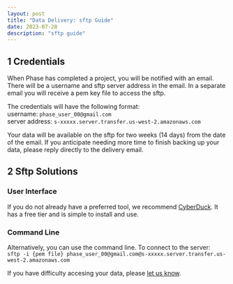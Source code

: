 ```yaml
---
layout: post
title: "Data Delivery: sftp Guide"
date: 2023-07-28
description: "sftp guide"
---
```



1   Credentials
---------------------
When Phase has completed a project, you will be notified with an email. There will be a username and sftp server address in the email. In a separate email you will receive a pem key file to access the sftp.

The credentials will have the following format:  
username: `phase_user_00@gmail.com`   
server address: `s-xxxxx.server.transfer.us-west-2.amazonaws.com`   

Your data will be available on the sftp for two weeks (14 days) from the date of the email. If you anticipate needing more time to finish backing up your data, please reply directly to the delivery email.

2   Sftp Solutions
---------------------
### User Interface
If you do not already have a preferred tool, we recommend [CyberDuck](https://cyberduck.io/sftp/). It has a free tier and is simple to install and use. 

### Command Line
Alternatively, you can use the command line. To connect to the server:  
`sftp -i {pem file} phase_user_00@gmail.com@s-xxxxx.server.transfer.us-west-2.amazonaws.com`



If you have difficulty accesing your data, please [let us know](mailto:support@phasegenomics.com).